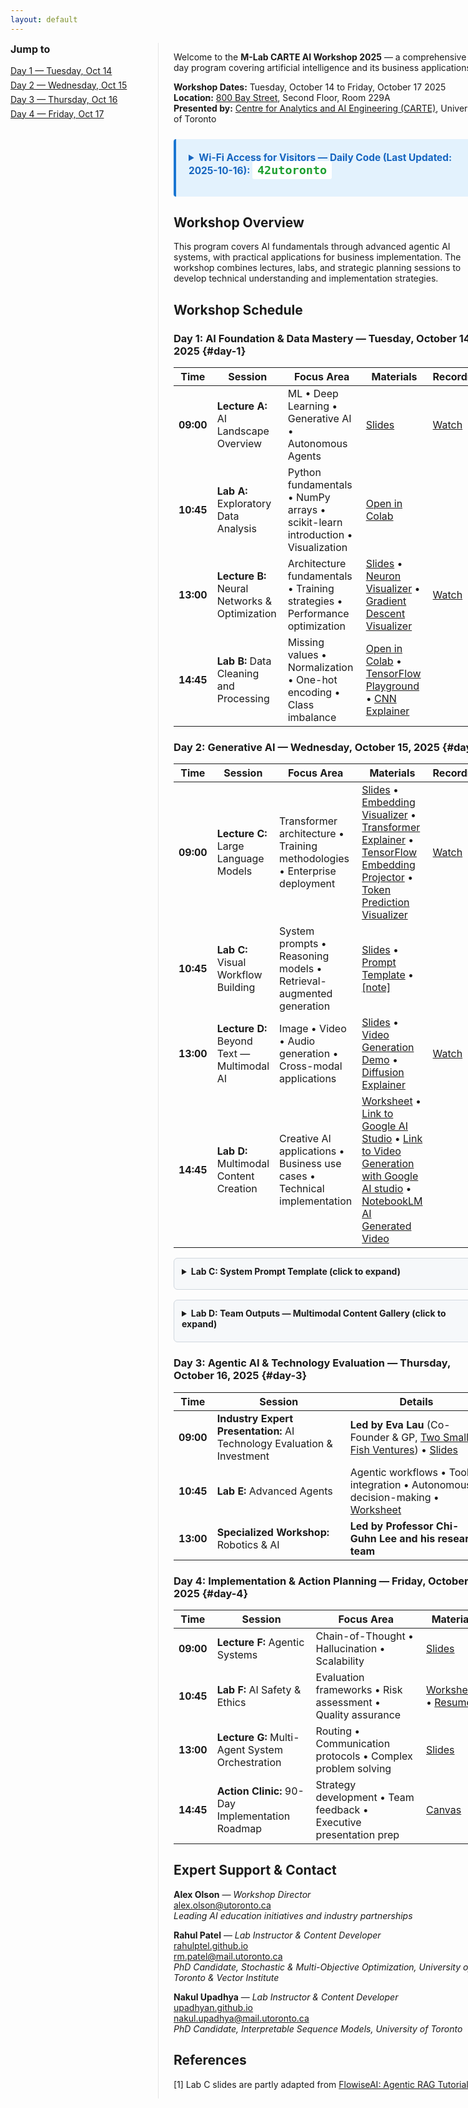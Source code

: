 ```yaml
---
layout: default
---
```


<style>
/* simple left nav for in-page anchors */
.page-wrap { display: flex; gap: 24px; }
.page-toc { min-width: 220px; border-right: 1px solid #e5e5e5; padding-right: 16px; }
.page-toc h3 { margin-top: 0; font-size: 1rem; }
.page-toc ul { list-style: none; padding-left: 0; margin: 8px 0; }
.page-toc li { margin: 6px 0; }
.page-content-body { flex: 1; }
@media (max-width: 900px) {
  .page-wrap { flex-direction: column; }
  .page-toc { border-right: none; border-bottom: 1px solid #e5e5e5; padding-bottom: 12px; }
}
</style>

<script>
function copyLabCPrompt(btn) {
  const text = document.getElementById('lab-c-prompt').textContent;
  navigator.clipboard.writeText(text).then(function() {
    const originalText = btn.textContent;
    btn.textContent = '✓ Copied!';
    btn.style.background = '#28a745';
    setTimeout(function() {
      btn.textContent = originalText;
      btn.style.background = '#0066cc';
    }, 2000);
  }).catch(function(err) {
    alert('Failed to copy text: ' + err);
  });
}
</script>

<div class="page-wrap">
  <nav class="page-toc" aria-label="Page navigation">
    <h3>Jump to</h3>
    <ul>
      <li><a href="#day-1">Day 1 — Tuesday, Oct 14</a></li>
      <li><a href="#day-2">Day 2 — Wednesday, Oct 15</a></li>
      <li><a href="#day-3">Day 3 — Thursday, Oct 16</a></li>
      <li><a href="#day-4">Day 4 — Friday, Oct 17</a></li>
    </ul>
  </nav>

  <div class="page-content-body" markdown="1">

Welcome to the **M-Lab CARTE AI Workshop 2025** — a comprehensive 4-day program covering artificial intelligence and its business applications.

**Workshop Dates:** Tuesday, October 14 to Friday, October 17 2025  
**Location:** [800 Bay Street](https://maps.app.goo.gl/aStqyNu9qWBmrM7f9), Second Floor, Room 229A  
**Presented by:** [Centre for Analytics and AI Engineering (CARTE)](https://carte.utoronto.ca), University of Toronto  

<div style="margin: 24px 0; padding: 20px; background: #e3f2fd; border-left: 4px solid #1976d2; border-radius: 4px;">
<details>
<summary style="cursor: pointer; font-weight: bold; font-size: 1.1em; color: #1565c0; margin-bottom: 12px;">
Wi-Fi Access for Visitors — Daily Code (Last Updated: 2025-10-16): <code style="background: white; padding: 4px 8px; border-radius: 3px; color:rgb(30, 160, 48); font-size: 1.2em;">42utoronto</code>
</summary>

<p><strong>Network:</strong> eduroam (via eduroam Visitor Access - eVA)</p>

<p><strong>Daily Credentials:</strong></p>
<ul style="margin: 8px 0;">
<li><strong>Phone Number:</strong> <code>+1 (833) 338-7626</code> <em style="color:#757575;">(This number remains the same every day)</em></li>
<li><strong>Daily Passcode:</strong> <code>42utoronto</code></li>
</ul>

<p><strong>How to Connect:</strong></p>
<ol style="margin: 8px 0;">
<li><strong>First time:</strong> Text (SMS) the daily passcode to the phone number listed above</li>
<li>You will receive a return SMS with your username and password (these stay the same throughout the workshop)</li>
<li>Select the <strong>"eduroam"</strong> Wi-Fi network on your device</li>
<li>Login using the credentials you received via SMS</li>
<li>You now have Wi-Fi access for the day</li>
</ol>

<p style="margin-bottom: 0;"><em>Note: Each day you need to re-authorize access by texting the new daily passcode, but you will use the same username and password credentials throughout. </em></p>
</details>
</div>

## Workshop Overview

This program covers AI fundamentals through advanced agentic AI systems, with practical applications for business implementation. The workshop combines lectures, labs, and strategic planning sessions to develop technical understanding and implementation strategies.

## Workshop Schedule

### **Day 1: AI Foundation & Data Mastery** — Tuesday, October 14, 2025 {#day-1}

| **Time** | **Session** | **Focus Area** | **Materials** | **Recording** |
|----------|-------------|----------------|---------------|---------------|
| **09:00** | **Lecture A:** AI Landscape Overview | ML • Deep Learning • Generative AI • Autonomous Agents | [Slides](https://github.com/CARTE-Toronto/mlab-carte-ai-workshop-2025/raw/main/slides/lecture_a_ai_landscape_overview.pdf) | [Watch](https://youtu.be/LoMWPXntUV4) |
| **10:45** | **Lab A:** Exploratory Data Analysis | Python fundamentals • NumPy arrays • scikit-learn introduction • Visualization | [Open in Colab](https://colab.research.google.com/github/CARTE-Toronto/mlab-carte-ai-workshop-2025/blob/main/labs/lab_a_exploratory_data_analysis.ipynb) | |
| **13:00** | **Lecture B:** Neural Networks & Optimization | Architecture fundamentals • Training strategies • Performance optimization | [Slides](https://github.com/CARTE-Toronto/mlab-carte-ai-workshop-2025/raw/main/slides/lecture_b_neural_networks_and_optimization.pdf) • [Neuron Visualizer](https://interactive-neuron-visualizer-871047044699.us-west1.run.app) • [Gradient Descent Visualizer](https://gradient-descent-visualizer-871047044699.us-west1.run.app) | [Watch](https://youtu.be/OG-U7psvVoE) |
| **14:45** | **Lab B:** Data Cleaning and Processing | Missing values • Normalization • One-hot encoding • Class imbalance | [Open in Colab](https://colab.research.google.com/github/CARTE-Toronto/mlab-carte-ai-workshop-2025/blob/main/labs/lab_b_data_cleaning_and_processing.ipynb) • [TensorFlow Playground](https://playground.tensorflow.org) • [CNN Explainer](https://poloclub.github.io/cnn-explainer/) | |

### **Day 2: Generative AI** — Wednesday, October 15, 2025 {#day-2}

| **Time** | **Session** | **Focus Area** | **Materials** | **Recording** |
|----------|-------------|----------------|---------------|---------------|
| **09:00** | **Lecture C:** Large Language Models | Transformer architecture • Training methodologies • Enterprise deployment | [Slides](https://github.com/CARTE-Toronto/mlab-carte-ai-workshop-2025/raw/main/slides/lecture_c_large_language_models.pdf) • [Embedding Visualizer](https://word-embedding-visualizer-871047044699.us-west1.run.app) • [Transformer Explainer](https://poloclub.github.io/transformer-explainer/) • [TensorFlow Embedding Projector](https://projector.tensorflow.org/) • [Token Prediction Visualizer](https://gemini-token-predictor-871047044699.us-west1.run.app/) | [Watch](https://youtu.be/BJxgCXwvLVk) |
| **10:45** | **Lab C:** Visual Workflow Building | System prompts • Reasoning models  • Retrieval-augmented generation | [Slides](https://github.com/CARTE-Toronto/mlab-carte-ai-workshop-2025/raw/main/slides/lab_c_visual_workflow_building.pdf) • [Prompt Template](#lab-c-prompt-template) • [[note]](#ref1) | |
| **13:00** | **Lecture D:** Beyond Text — Multimodal AI | Image • Video • Audio generation • Cross-modal applications | [Slides](https://github.com/CARTE-Toronto/mlab-carte-ai-workshop-2025/raw/main/slides/lecture_d_beyond_text_and_multimodal_ai.pdf) • [Video Generation Demo](https://generative-animation-explainer-871047044699.us-west1.run.app) • [Diffusion Explainer](https://poloclub.github.io/diffusion-explainer/) | [Watch](https://youtu.be/9CjBZ4bHz9A) |
| **14:45** | **Lab D:** Multimodal Content Creation | Creative AI applications • Business use cases • Technical implementation | [Worksheet](https://github.com/CARTE-Toronto/mlab-carte-ai-workshop-2025/raw/main/slides/lab_d_multimodal_content_generation.pdf) • [Link to Google AI Studio](https://aistudio.google.com/) • [Link to Video Generation with Google AI studio](https://aistudio.google.com/prompts/new_video) • [NotebookLM AI Generated Video](https://github.com/CARTE-Toronto/mlab-carte-ai-workshop-2025/raw/main/assets/Neural_Text-to-Speech.mp4) | |

<div id="lab-c-prompt-template" style="margin: 16px 0; padding: 12px; background: #f6f8fa; border: 1px solid #d0d7de; border-radius: 6px;">
<details>
<summary style="cursor: pointer; font-weight: bold; margin-bottom: 8px;">Lab C: System Prompt Template (click to expand)</summary>
<pre id="lab-c-prompt" style="background: white; padding: 12px; border-radius: 4px; overflow-x: auto;">Given the user question and history, construct a short string that can be used for searching a document store. Only generate the query, no meta comments, no explanation Example: Question: what are the events happening today? Query: today's event Example: Question: how about the address? Query: business address of the shop Question: {{ question }} Query:</pre>
<button onclick="copyLabCPrompt(this)" style="padding: 8px 16px; cursor: pointer; background: #0066cc; color: white; border: none; border-radius: 4px; font-size: 14px; font-weight: 500; margin-top: 8px;">📋 Copy to Clipboard</button>
</details>
</div>

<div id="lab-d-outputs" style="margin: 16px 0; padding: 12px; background: #f6f8fa; border: 1px solid #d0d7de; border-radius: 6px;">
<details>
<summary style="cursor: pointer; font-weight: bold; margin-bottom: 8px;">Lab D: Team Outputs — Multimodal Content Gallery (click to expand)</summary>
<div style="background: white; padding: 12px; border-radius: 4px;">

<h4 style="margin-top: 0;">Table 1</h4>
<ul>
<li><a href="https://github.com/CARTE-Toronto/mlab-carte-ai-workshop-2025/raw/main/lab-d-output/Table%201/Generated%20File%20October%2015%2C%202025%20-%203_24PM.mp4" target="_blank">Video 1</a></li>
<li><a href="https://github.com/CARTE-Toronto/mlab-carte-ai-workshop-2025/raw/main/lab-d-output/Table%201/Generated%20Image%20October%2015%2C%202025%20-%203_00PM.png" target="_blank">Image 1</a></li>
<li><a href="https://github.com/CARTE-Toronto/mlab-carte-ai-workshop-2025/raw/main/lab-d-output/Table%201/Generated%20Image%20October%2015%2C%202025%20-%203_11PM.png" target="_blank">Image 2</a></li>
</ul>

<h4>Table 2</h4>
<ul>
<li><a href="https://github.com/CARTE-Toronto/mlab-carte-ai-workshop-2025/raw/main/lab-d-output/Table%202/MovieAd.mp4" target="_blank">Video 1</a></li>
<li><a href="https://github.com/CARTE-Toronto/mlab-carte-ai-workshop-2025/raw/main/lab-d-output/Table%202/PosterAdpng.png" target="_blank">Image 1</a></li>
</ul>

<h4>Table 3</h4>
<ul>
<li><a href="https://github.com/CARTE-Toronto/mlab-carte-ai-workshop-2025/raw/main/lab-d-output/Table%203/Generated%20File%20October%2015%2C%202025%20-%2012_13PM%20(1).mp4" target="_blank">Video 1</a></li>
<li><a href="https://github.com/CARTE-Toronto/mlab-carte-ai-workshop-2025/raw/main/lab-d-output/Table%203/Image.png" target="_blank">Image 1</a></li>
<li><a href="https://github.com/CARTE-Toronto/mlab-carte-ai-workshop-2025/raw/main/lab-d-output/Table%203/Terran%20Nature%20Lamp.png" target="_blank">Image 2</a></li>
</ul>

<h4>Table 4</h4>
<ul>
<li><a href="https://github.com/CARTE-Toronto/mlab-carte-ai-workshop-2025/raw/main/lab-d-output/Table%204/20251015_1517_01k7mmjm6nfqs96sf2zcmdqwbs.mp4" target="_blank">Video 1</a></li>
<li><a href="https://github.com/CARTE-Toronto/mlab-carte-ai-workshop-2025/raw/main/lab-d-output/Table%204/20251015_1527_01k7mnc9p0fb9tpbe8gcxqqpx4.mp4" target="_blank">Video 2</a></li>
<li><a href="https://github.com/CARTE-Toronto/mlab-carte-ai-workshop-2025/raw/main/lab-d-output/Table%204/a_video_based_on_this_info_product.mp4" target="_blank">Video 3</a></li>
</ul>

<h4>Table 5</h4>
<ul>
<li><a href="https://github.com/CARTE-Toronto/mlab-carte-ai-workshop-2025/raw/main/lab-d-output/Table%205/Video.mp4" target="_blank">Video 1</a></li>
<li><a href="https://github.com/CARTE-Toronto/mlab-carte-ai-workshop-2025/raw/main/lab-d-output/Table%205/Logo.png" target="_blank">Image 1</a></li>
<li><a href="https://github.com/CARTE-Toronto/mlab-carte-ai-workshop-2025/raw/main/lab-d-output/Table%205/Poster.png" target="_blank">Image 2</a></li>
</ul>

</div>
</details>
</div>

### **Day 3: Agentic AI & Technology Evaluation** — Thursday, October 16, 2025 {#day-3}

| **Time** | **Session** | **Details** |
|----------|-------------|---------------|
| **09:00** | **Industry Expert Presentation:** AI Technology Evaluation & Investment | **Led by Eva Lau** (Co-Founder & GP, [Two Small Fish Ventures](https://twosmallfish.vc/)) • [Slides](https://github.com/CARTE-Toronto/mlab-carte-ai-workshop-2025/raw/main/slides/assessing_startup_opportunities_in_the_ai_era.pdf) |
| **10:45** | **Lab E:** Advanced Agents | Agentic workflows • Tool integration • Autonomous decision-making • [Worksheet](https://github.com/CARTE-Toronto/mlab-carte-ai-workshop-2025/raw/main/slides/lab_e_agent_workflow_exercise.pdf) |
| **13:00** | **Specialized Workshop:** Robotics & AI | **Led by Professor Chi-Guhn Lee and his research team** |

### **Day 4: Implementation & Action Planning** — Friday, October 17, 2025 {#day-4}

| **Time** | **Session** | **Focus Area** | **Materials** |
|----------|-------------|----------------| ------------- |
| **09:00** | **Lecture F:** Agentic Systems | Chain-of-Thought • Hallucination • Scalability | [Slides](https://github.com/CARTE-Toronto/mlab-carte-ai-workshop-2025/raw/main/slides/lecture_f_agentic_systems.pdf) |
| **10:45** | **Lab F:** AI Safety & Ethics | Evaluation frameworks • Risk assessment • Quality assurance | [Worksheet](https://github.com/CARTE-Toronto/mlab-carte-ai-workshop-2025/raw/main/slides/lab_f_safety_workshop.pdf) • [Resumés](https://github.com/CARTE-Toronto/mlab-carte-ai-workshop-2025/raw/main/assets/Resumes.zip) |
| **13:00** | **Lecture G:** Multi-Agent System Orchestration | Routing • Communication protocols • Complex problem solving | [Slides](https://github.com/CARTE-Toronto/mlab-carte-ai-workshop-2025/raw/main/slides/lecture_g_multi_agent_system_orchestration.pdf) |
| **14:45** | **Action Clinic:** 90-Day Implementation Roadmap | Strategy development • Team feedback • Executive presentation prep | [Canvas](https://github.com/CARTE-Toronto/mlab-carte-ai-workshop-2025/raw/main/slides/action_clinic_canvas.pdf)|

## Expert Support & Contact

**Alex Olson** — *Workshop Director*  
[alex.olson@utoronto.ca](mailto:alex.olson@utoronto.ca)  
*Leading AI education initiatives and industry partnerships*

**Rahul Patel** — *Lab Instructor & Content Developer*  
[rahulptel.github.io](https://rahulptel.github.io/)  
[rm.patel@mail.utoronto.ca](mailto:rm.patel@mail.utoronto.ca)  
*PhD Candidate, Stochastic & Multi-Objective Optimization, University of Toronto & Vector Institute*

**Nakul Upadhya** — *Lab Instructor & Content Developer*  
[upadhyan.github.io](https://upadhyan.github.io/index.html)  
[nakul.upadhya@mail.utoronto.ca](mailto:nakul.upadhya@mail.utoronto.ca)  
*PhD Candidate, Interpretable Sequence Models, University of Toronto*

## References

<a id="ref1"></a>[1] Lab C slides are partly adapted from [FlowiseAI: Agentic RAG Tutorial](https://docs.flowiseai.com/tutorials/agentic-rag)

  </div>
</div>